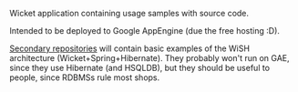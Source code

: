 Wicket application containing usage samples with source code.

Intended to be deployed to Google AppEngine (due the free hosting :D).


[Secondary repositories](http://code.google.com/p/wicket-samples/source/checkout?repo=wish-minimal) will contain basic examples of the WiSH architecture (Wicket+Spring+Hibernate).
They probably won't run on GAE, since they use Hibernate (and HSQLDB), but they should be useful to people, since RDBMSs rule most shops.